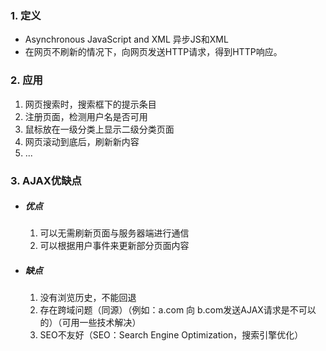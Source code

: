 ### 1. 定义
- Asynchronous JavaScript and XML 异步JS和XML
- 在网页不刷新的情况下，向网页发送HTTP请求，得到HTTP响应。

### 2. 应用
1. 网页搜索时，搜索框下的提示条目
2. 注册页面，检测用户名是否可用
3. 鼠标放在一级分类上显示二级分类页面
4. 网页滚动到底后，刷新新内容
5. ...

### 3. AJAX优缺点
- ##### 优点
	1. 可以无需刷新页面与服务器端进行通信
	2. 可以根据用户事件来更新部分页面内容
- ##### 缺点
	1. 没有浏览历史，不能回退
	2. 存在跨域问题（同源）（例如：a.com 向 b.com发送AJAX请求是不可以的）（可用一些技术解决）
	3. SEO不友好（SEO：Search Engine Optimization，搜索引擎优化）